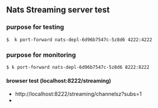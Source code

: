 ## Nats Streaming server test

### purpose for testing

```
$  k port-forward nats-depl-6d96b7547c-5z8d6 4222:4222
```

### purpose for monitoring

```
$ k port-forward nats-depl-6d96b7547c-5z8d6 8222:8222
```

#### browser test (localhost:8222/streaming)

- http://localhost:8222/streaming/channelsz?subs=1
- 
